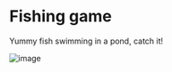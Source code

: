 # Fishing game
Yummy fish swimming in a pond, catch it!

![image](https://github.com/vitosotdihaet/fishing-game/assets/67521698/6a182bb9-5484-4883-9e8a-44bc61cfccd5)


